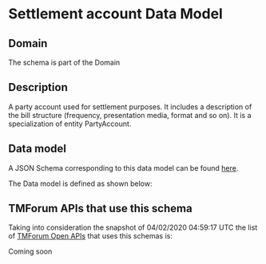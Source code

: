 # Settlement account Data Model

## Domain

The  schema is part of the  Domain

## Description

A party account used for settlement purposes. It includes a description of the bill structure (frequency, presentation media, format and so on). It is a specialization of entity PartyAccount.

## Data model

A JSON Schema corresponding to this data model can be found
[here](https://github.com/tmforum-rand/schemas/blob/candidates/EngagedParty/SettlementAccount.schema.json).

The Data model is defined as shown below:





## TMForum APIs that use this schema

Taking into consideration the snapshot of 04/02/2020 04:59:17 UTC the list of [TMForum Open APIs](https://www.tmforum.org/open-apis/) that uses this schemas is:

Coming soon